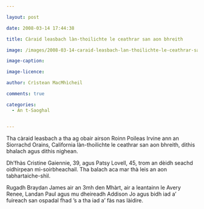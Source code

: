 ```yaml
---

layout: post

date: 2008-03-14 17:44:38

title: Càraid leasbach làn-thoilichte le ceathrar san aon bhreith

image: /images/2008-03-14-caraid-leasbach-lan-thoilichte-le-ceathrar-san-aon-bhreith.jpg

image-caption:

image-licence:

author: Crìstean MacMhìcheil

comments: true

categories:
  - An t-Saoghal


---
```


Tha càraid leasbach a tha ag obair airson Roinn Poileas Irvine ann an Siorrachd Orains, California làn-thoilichte le ceathrar san aon bhreith, dithis bhalach agus dithis nighean.

<!--more-->

Dh’fhàs Cristine Gaiennie, 39, agus Patsy Lovell, 45, trom an dèidh seachd oidhirpean mì-soirbheachail. Tha balach aca mar thà leis an aon tabhartaiche-shìl.

Rugadh Braydan James air an 3mh den Mhàrt, air a leantainn le Avery Renee, Landan Paul agus mu dheireadh Addison Jo agus bidh iad a’ fuireach san ospadal fhad ’s a tha iad a’ fàs nas làidire.
